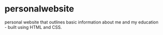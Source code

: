 # personalwebsite
personal website that outlines basic information about me and my education - built using HTML and CSS.
